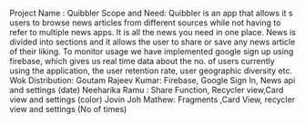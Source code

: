 Project Name : Quibbler Scope and Need:
Quibbler is an app that allows it s users to browse news articles from different sources while not having to refer to multiple news apps. It is all the news you need in one place. News is divided into sections and it allows the user to share or save any news article of their liking. To monitor usage we have implemented google sign up using firebase, which gives us real time data about the no. of users currently using the application, the user retention rate, user geographic diversity etc.
Wok Distribution:
Goutam Rajeev Kumar: Firebase, Google Sign In, News api and settings (date)
Neeharika Ramu : Share Function, Recycler view,Card view and settings (color)
Jovin Joh Mathew: Fragments ,Card View, recycler view and settings (No of times)
